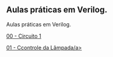 <h2>Aulas práticas em Verilog.</h2>

Aulas práticas em Verilog.

<p>
<a href="https://github.com/mitoedson/eletronicadigital/blob/Labs/lab00.md">00 - Circuito 1</a></p>
<a href="https://github.com/mitoedson/eletronicadigital/blob/Labs/lab01.md">01 - Ccontrole da Lâmpada/a></p>
